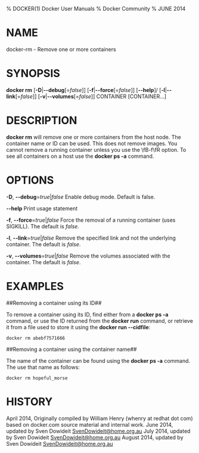 % DOCKER(1) Docker User Manuals
% Docker Community
% JUNE 2014
# NAME
docker-rm - Remove one or more containers

# SYNOPSIS
**docker rm**
[**-D**|**--debug**[=*false*]]
[**-f**|**--force**[=*false*]]
[**--help**]/
[**-l**|**--link**[=*false*]]
[**-v**|**--volumes**[=*false*]]
CONTAINER [CONTAINER...]

# DESCRIPTION

**docker rm** will remove one or more containers from the host node. The
container name or ID can be used. This does not remove images. You cannot
remove a running container unless you use the \fB-f\fR option. To see all
containers on a host use the **docker ps -a** command.

# OPTIONS
**-D**, **--debug**=*true*|*false*
   Enable debug mode. Default is false.

**--help**
   Print usage statement

**-f**, **--force**=*true*|*false*
   Force the removal of a running container (uses SIGKILL). The default is *false*.

**-l**, **--link**=*true*|*false*
   Remove the specified link and not the underlying container. The default is *false*.

**-v**, **--volumes**=*true*|*false*
   Remove the volumes associated with the container. The default is *false*.

# EXAMPLES

##Removing a container using its ID##

To remove a container using its ID, find either from a **docker ps -a**
command, or use the ID returned from the **docker run** command, or retrieve
it from a file used to store it using the **docker run --cidfile**:

    docker rm abebf7571666

##Removing a container using the container name##

The name of the container can be found using the **docker ps -a**
command. The use that name as follows:

    docker rm hopeful_morse

# HISTORY
April 2014, Originally compiled by William Henry (whenry at redhat dot com)
based on docker.com source material and internal work.
June 2014, updated by Sven Dowideit <SvenDowideit@home.org.au>
July 2014, updated by Sven Dowideit <SvenDowideit@home.org.au>
August 2014, updated by Sven Dowideit <SvenDowideit@home.org.au>
